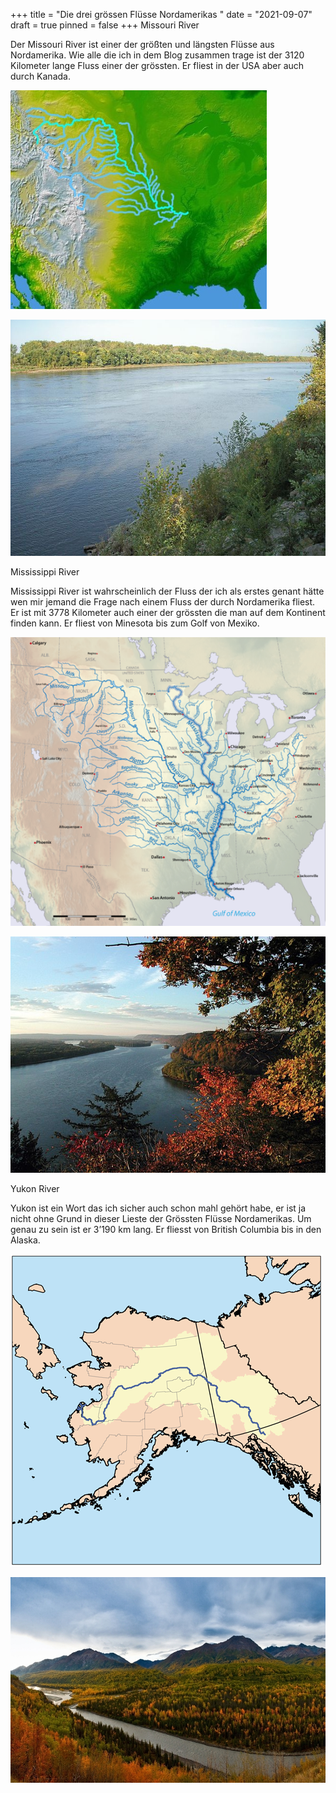 +++
title = "Die drei grössen Flüsse Nordamerikas "
date = "2021-09-07"
draft = true
pinned = false
+++
Missouri River

Der Missouri River ist einer der größten und längsten Flüsse aus Nordamerika. Wie alle die ich in dem Blog zusammen trage ist der 3120 Kilometer lange Fluss einer der grössten. Er fliest in der USA aber auch durch Kanada.

![](wpdms_nasa_topo_missouri_river.jpg)

![](652px-st_joseph_missouri_river.jpg)

Mississippi River

Mississippi River ist wahrscheinlich der Fluss der ich als erstes genant hätte wen mir jemand die Frage nach einem Fluss der durch Nordamerika fliest. Er ist mit 3778 Kilometer auch einer der grössten die man auf dem Kontinent finden kann. Er fliest von Minesota bis zum Golf von Mexiko.

![](mississippiriver-new-01.png)

![](efmo_view_from_fire_point.jpg)

Yukon River 

Yukon ist ein Wort das ich sicher auch schon mahl gehört habe, er ist ja nicht ohne Grund in dieser Lieste der Grössten Flüsse Nordamerikas. Um genau zu sein ist er 3’190 km lang. Er fliesst von British Columbia bis in den Alaska.

![](yukon_watershed.png)

![](yukon-river.jpg)